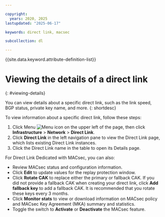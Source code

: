 ```yaml
---

copyright:
  years: 2020, 2025
lastupdated: "2025-06-17"

keywords: direct link, macsec

subcollection: dl

---
```


{{site.data.keyword.attribute-definition-list}}

# Viewing the details of a direct link
{: #viewing-details}

You can view details about a specific direct link, such as the link speed, BGP status, private key name, and more.
{: shortdesc}

To view information about a specific direct link, follow these steps:

1. Click Menu ![Menu icon](images/menu_icon.png) on the upper left of the page, then click **Infrastructure** > **Network** > **Direct Link**.
1. Click **Direct Link** in the left navigation pane to view the Direct Link page, which lists existing Direct Link instances.
1. Click the Direct Link name in the table to open its Details page.

For Direct Link Dedicated with MACsec, you can also:

   * Review MACsec status and configuration information.
   * Click **Edit** to update values for the replay protection window.
   * Click **Rotate CAK** to replace either the primary or fallback CAK. If you did not provide a fallback CAK when creating your direct link, click **Add fallback key** to add a fallback CAK. It is recommended that you rotate these keys every 3 months.
   * Click **Monitor stats** to view or download information on MACsec policy and MACsec Key Agreement (MKA) summary and statistics.
   * Toggle the switch to **Activate** or **Deactivate** the MACsec feature.
